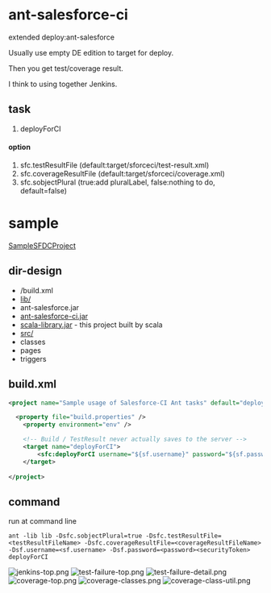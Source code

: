# ant-salesforce-ci

extended deploy:ant-salesforce

Usually use empty DE edition to target for deploy.

Then you get test/coverage result.


I think to using together Jenkins.


## task
1. deployForCI

#### option
1. sfc.testResultFile (default:target/sforceci/test-result.xml)
1. sfc.coverageResultFile (default:target/sforceci/coverage.xml)
1. sfc.sobjectPlural (true:add pluralLabel, false:nothing to do, default=false)




# sample

[SampleSFDCProject](https://github.com/yutagithub/ForceComSample "sample project")

## dir-design

* /build.xml
* [lib/](https://github.com/yutagithub/ForceComSample/tree/master/lib "lib directory") 
 * ant-salesforce.jar
 * [ant-salesforce-ci.jar](https://github.com/yutagithub/ForceComSample/raw/master/lib/ant-salesforce-ci_2.9.1-1.0.jar "ant-salesforce-ci_2.9.1-1.0.jar") 
 * [scala-library.jar](https://github.com/yutagithub/ForceComSample/raw/master/lib/scala-library.jar "scala-library.jar") - this project built by scala
* [src/](https://github.com/yutagithub/ForceComSample/tree/master/src "sfdc source directory")
 * classes
 * pages
 * triggers


## build.xml

```xml
<project name="Sample usage of Salesforce-CI Ant tasks" default="deployForCI" basedir="." xmlns:sfc="antlib:com.yutagithub.sforce.ci">

  <property file="build.properties" />
	<property environment="env" />

	<!-- Build / TestResult never actually saves to the server -->
	<target name="deployForCI">
		<sfc:deployForCI username="${sf.username}" password="${sf.password}" serverurl="${sf.serverurl}" deployRoot="src" />
	</target>
	
</project>
```


## command
run at command line
```shell
ant -lib lib -Dsfc.sobjectPlural=true -Dsfc.testResultFile=<testResultFileName> -Dsfc.coverageResultFile=<coverageResultFileName> -Dsf.username=<sf.username> -Dsf.password=<password><securityToken> deployForCI
```

![jenkins-top.png](../../raw/master/src/test/resources/images/jenkins-top.png) 
![test-failure-top.png](../../raw/master/src/test/resources/images/test-failure-top.png) 
![test-failure-detail.png](../../raw/master/src/test/resources/images/test-failure-detail.png) 
![coverage-top.png](../../raw/master/src/test/resources/images/coverage-top.png) 
![coverage-classes.png](../../raw/master/src/test/resources/images/coverage-classes.png) 
![coverage-class-util.png](../../raw/master/src/test/resources/images/coverage-class-util.png) 

